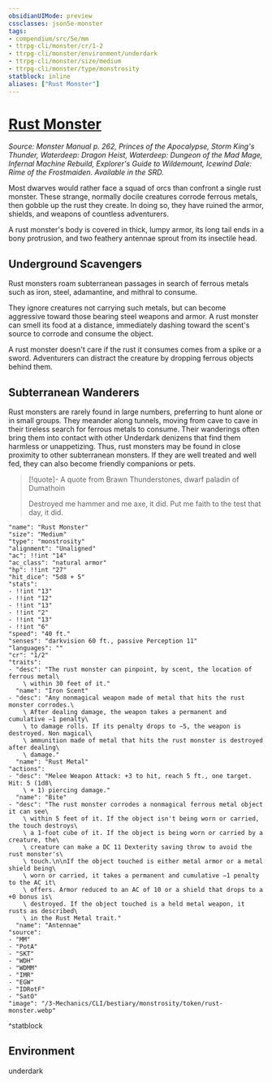 ```yaml
---
obsidianUIMode: preview
cssclasses: json5e-monster
tags:
- compendium/src/5e/mm
- ttrpg-cli/monster/cr/1-2
- ttrpg-cli/monster/environment/underdark
- ttrpg-cli/monster/size/medium
- ttrpg-cli/monster/type/monstrosity
statblock: inline
aliases: ["Rust Monster"]
---
```

# [Rust Monster](3-Mechanics\CLI\bestiary\monstrosity/rust-monster.md)
*Source: Monster Manual p. 262, Princes of the Apocalypse, Storm King's Thunder, Waterdeep: Dragon Heist, Waterdeep: Dungeon of the Mad Mage, Infernal Machine Rebuild, Explorer's Guide to Wildemount, Icewind Dale: Rime of the Frostmaiden. Available in the SRD.*  

Most dwarves would rather face a squad of orcs than confront a single rust monster. These strange, normally docile creatures corrode ferrous metals, then gobble up the rust they create. In doing so, they have ruined the armor, shields, and weapons of countless adventurers.

A rust monster's body is covered in thick, lumpy armor, its long tail ends in a bony protrusion, and two feathery antennae sprout from its insectile head.

## Underground Scavengers

Rust monsters roam subterranean passages in search of ferrous metals such as iron, steel, adamantine, and mithral to consume.

They ignore creatures not carrying such metals, but can become aggressive toward those bearing steel weapons and armor. A rust monster can smell its food at a distance, immediately dashing toward the scent's source to corrode and consume the object.

A rust monster doesn't care if the rust it consumes comes from a spike or a sword. Adventurers can distract the creature by dropping ferrous objects behind them.

## Subterranean Wanderers

Rust monsters are rarely found in large numbers, preferring to hunt alone or in small groups. They meander along tunnels, moving from cave to cave in their tireless search for ferrous metals to consume. Their wanderings often bring them into contact with other Underdark denizens that find them harmless or unappetizing. Thus, rust monsters may be found in close proximity to other subterranean monsters. If they are well treated and well fed, they can also become friendly companions or pets.

> [!quote]- A quote from Brawn Thunderstones, dwarf paladin of Dumathoin  
> 
> Destroyed me hammer and me axe, it did. Put me faith to the test that day, it did.


```statblock
"name": "Rust Monster"
"size": "Medium"
"type": "monstrosity"
"alignment": "Unaligned"
"ac": !!int "14"
"ac_class": "natural armor"
"hp": !!int "27"
"hit_dice": "5d8 + 5"
"stats":
- !!int "13"
- !!int "12"
- !!int "13"
- !!int "2"
- !!int "13"
- !!int "6"
"speed": "40 ft."
"senses": "darkvision 60 ft., passive Perception 11"
"languages": ""
"cr": "1/2"
"traits":
- "desc": "The rust monster can pinpoint, by scent, the location of ferrous metal\
    \ within 30 feet of it."
  "name": "Iron Scent"
- "desc": "Any nonmagical weapon made of metal that hits the rust monster corrodes.\
    \ After dealing damage, the weapon takes a permanent and cumulative −1 penalty\
    \ to damage rolls. If its penalty drops to −5, the weapon is destroyed. Non magical\
    \ ammunition made of metal that hits the rust monster is destroyed after dealing\
    \ damage."
  "name": "Rust Metal"
"actions":
- "desc": "Melee Weapon Attack: +3 to hit, reach 5 ft., one target. Hit: 5 (1d8\
    \ + 1) piercing damage."
  "name": "Bite"
- "desc": "The rust monster corrodes a nonmagical ferrous metal object it can see\
    \ within 5 feet of it. If the object isn't being worn or carried, the touch destroys\
    \ a 1-foot cube of it. If the object is being worn or carried by a creature, the\
    \ creature can make a DC 11 Dexterity saving throw to avoid the rust monster's\
    \ touch.\n\nIf the object touched is either metal armor or a metal shield being\
    \ worn or carried, it takes a permanent and cumulative −1 penalty to the AC it\
    \ offers. Armor reduced to an AC of 10 or a shield that drops to a +0 bonus is\
    \ destroyed. If the object touched is a held metal weapon, it rusts as described\
    \ in the Rust Metal trait."
  "name": "Antennae"
"source":
- "MM"
- "PotA"
- "SKT"
- "WDH"
- "WDMM"
- "IMR"
- "EGW"
- "IDRotF"
- "SatO"
"image": "/3-Mechanics/CLI/bestiary/monstrosity/token/rust-monster.webp"
```
^statblock

## Environment

underdark
